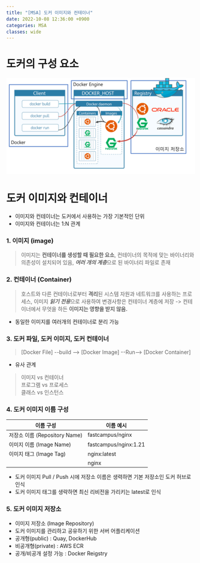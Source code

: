 ```yaml
---
title: "[MSA] 도커 이미지와 컨테이너"
date: 2022-10-08 12:36:00 +0900
categories: MSA
classes: wide
---
```


# 도커의 구성 요소
![도커의 구성요소](/images/20221108_docker_structure.png)


# 도커 이미지와 컨테이너

- 이미지와 컨테이너는 도커에서 사용하는 가장 기본적인 단위
- 이미지와 컨테이너는 1:N 관계

### 1. 이미지 (image)

> 이미지는 **컨테이너를 생성할 때 필요한 요소**, 컨테이너의 목적에 맞는 바이너리와 의존성이 설치되어 있음, ***여러 개의 계층***으로 된 바이너리 파일로 존재

### 2. 컨테이너 (Container)

> 호스트와 다른 컨테이너로부터 **격리**된 시스템 자원과 네트워크를 사용하는 프로세스, 이미지 ***읽기 전용***으로 사용하여 변경사항은 컨테이너 계층에 저장 -> 컨테이너에서 무엇을 하든 **이미지는 영향을 받지 않음.**

- 동일한 이미지를 여러개의 컨테이너로 분리 가능

### 3. 도커 파일, 도커 이미지, 도커 컨테이너

> [Docker File] --build --> [Docker Image] --Run--> [Docker Container]

- 유사 관계
> 이미지 vs 컨테이너  
> 프로그램 vs 프로세스  
> 클래스 vs 인스턴스  

### 4. 도커 이미지 이름 구성

|이름 구성|이름 예시|
|----------|--------------------|
|저장소 이름 (Repository Name) |fastcampus/nginx| 
|이미지 이름 (Image Name)      |fastcampus/nginx:1.21|  
|이미지 태그 (Image Tag)       |nginx:latest|
|                              |nginx|

- 도커 이미지 Pull / Push 시에 저장소 이름은 생력하면 기본 저장소인 도커 허브로 인식  
- 도커 이미지 태그를 생략하면 최신 리비전을 가리키는 latest로 인식

### 5. 도커 이미지 저장소
- 이미지 저장소 (Image Repository)
- 도커 이미지를 관리하고 공유하기 위한 서버 어플리케이션
- 공개형(public) : Quay, DockerHub
- 비공개형(private) : AWS ECR
- 공개/비공개 설정 가능 : Docker Reigstry 